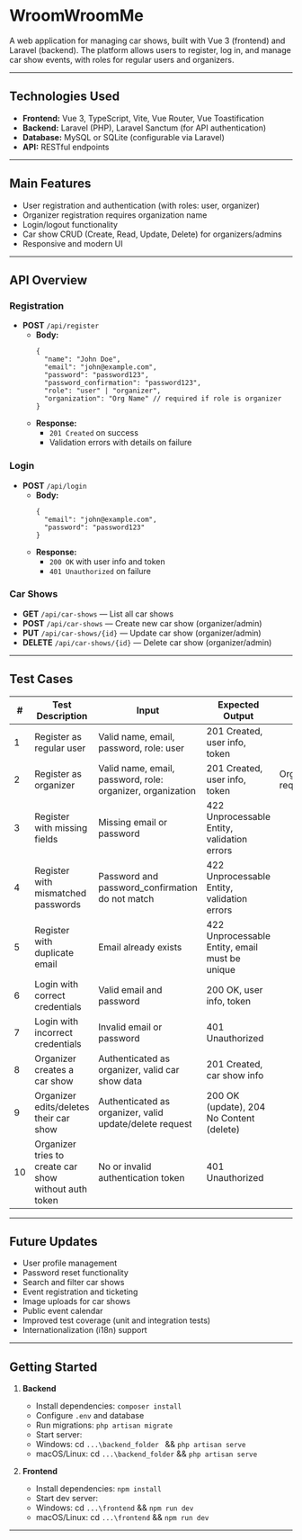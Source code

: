 # WroomWroomMe

A web application for managing car shows, built with Vue 3 (frontend) and Laravel (backend). The platform allows users to register, log in, and manage car show events, with roles for regular users and organizers.

---

## Technologies Used

- **Frontend:** Vue 3, TypeScript, Vite, Vue Router, Vue Toastification
- **Backend:** Laravel (PHP), Laravel Sanctum (for API authentication)
- **Database:** MySQL or SQLite (configurable via Laravel)
- **API:** RESTful endpoints

---

## Main Features

- User registration and authentication (with roles: user, organizer)
- Organizer registration requires organization name
- Login/logout functionality
- Car show CRUD (Create, Read, Update, Delete) for organizers/admins
- Responsive and modern UI

---

## API Overview

### Registration

- **POST** `/api/register`
  - **Body:**  
    ```
    {
      "name": "John Doe",
      "email": "john@example.com",
      "password": "password123",
      "password_confirmation": "password123",
      "role": "user" | "organizer",
      "organization": "Org Name" // required if role is organizer
    }
    ```
  - **Response:**  
    - `201 Created` on success
    - Validation errors with details on failure

### Login

- **POST** `/api/login`
  - **Body:**  
    ```
    {
      "email": "john@example.com",
      "password": "password123"
    }
    ```
  - **Response:**  
    - `200 OK` with user info and token
    - `401 Unauthorized` on failure

### Car Shows

- **GET** `/api/car-shows` — List all car shows
- **POST** `/api/car-shows` — Create new car show (organizer/admin)
- **PUT** `/api/car-shows/{id}` — Update car show (organizer/admin)
- **DELETE** `/api/car-shows/{id}` — Delete car show (organizer/admin)

---

## Test Cases

| #  | Test Description                                      | Input                                                                                                   | Expected Output                                    | Notes                                  |
|----|-------------------------------------------------------|--------------------------------------------------------------------------------------------------------|----------------------------------------------------|----------------------------------------|
| 1  | Register as regular user                              | Valid name, email, password, role: user                                                                | 201 Created, user info, token                      |                                        |
| 2  | Register as organizer                                 | Valid name, email, password, role: organizer, organization                                             | 201 Created, user info, token                      | Organization required                  |
| 3  | Register with missing fields                          | Missing email or password                                                                              | 422 Unprocessable Entity, validation errors         |                                        |
| 4  | Register with mismatched passwords                    | Password and password_confirmation do not match                                                         | 422 Unprocessable Entity, validation errors         |                                        |
| 5  | Register with duplicate email                         | Email already exists                                                                                   | 422 Unprocessable Entity, email must be unique      |                                        |
| 6  | Login with correct credentials                        | Valid email and password                                                                               | 200 OK, user info, token                           |                                        |
| 7  | Login with incorrect credentials                      | Invalid email or password                                                                              | 401 Unauthorized                                   |                                        |
| 8  | Organizer creates a car show                          | Authenticated as organizer, valid car show data                                                        | 201 Created, car show info                         |                                        |
| 9  | Organizer edits/deletes their car show                | Authenticated as organizer, valid update/delete request                                                | 200 OK (update), 204 No Content (delete)            |                                        |
| 10 | Organizer tries to create car show without auth token | No or invalid authentication token                                                                     | 401 Unauthorized                                   |                                        |

---

## Future Updates

- User profile management
- Password reset functionality
- Search and filter car shows
- Event registration and ticketing
- Image uploads for car shows
- Public event calendar
- Improved test coverage (unit and integration tests)
- Internationalization (i18n) support

---

## Getting Started

1. **Backend**
   - Install dependencies: `composer install`
   - Configure `.env` and database
   - Run migrations: `php artisan migrate`
   - Start server: 
   - Windows: cd `...\backend_folder ` && `php artisan serve`
   - macOS/Linux: cd `...\backend_folder` && `php artisan serve`

2. **Frontend**
   - Install dependencies: `npm install`
   - Start dev server: 
   - Windows: cd `...\frontend` && `npm run dev`
   - macOS/Linux: cd `...\frontend` && `npm run dev`

---